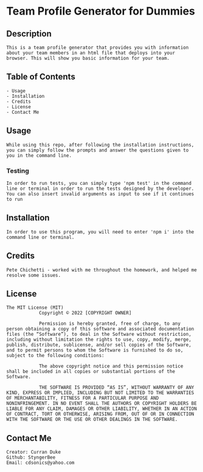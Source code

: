 # Team Profile Generator for Dummies

## Description
    This is a team profile generator that provides you with information about your team members in an html file that deploys into your browser. This will show you basic information for your team.
## Table of Contents

    - Usage
    - Installation
    - Credits
    - License
    - Contact Me
    

## Usage 
    While using this repo, after following the installation instructions, you can simply follow the prompts and answer the questions given to you in the command line. 
### Testing
    In order to run tests, you can simply type 'npm test' in the command line or terminal in order to run the tests designed by the developer. You can also insert invalid arguments as input to see if it continues to run
## Installation
    In order to use this program, you will need to enter 'npm i' into the command line or terminal. 
## Credits
    Pete Chichetti - worked with me throughout the homework, and helped me resolve some issues.
## License
    The MIT License (MIT)
                Copyright © 2022 [COPYRIGHT OWNER]
                
                Permission is hereby granted, free of charge, to any person obtaining a copy of this software and associated documentation files (the “Software”), to deal in the Software without restriction, including without limitation the rights to use, copy, modify, merge, publish, distribute, sublicense, and/or sell copies of the Software, and to permit persons to whom the Software is furnished to do so, subject to the following conditions:
                
                The above copyright notice and this permission notice shall be included in all copies or substantial portions of the Software.
                
                THE SOFTWARE IS PROVIDED “AS IS”, WITHOUT WARRANTY OF ANY KIND, EXPRESS OR IMPLIED, INCLUDING BUT NOT LIMITED TO THE WARRANTIES OF MERCHANTABILITY, FITNESS FOR A PARTICULAR PURPOSE AND NONINFRINGEMENT. IN NO EVENT SHALL THE AUTHORS OR COPYRIGHT HOLDERS BE LIABLE FOR ANY CLAIM, DAMAGES OR OTHER LIABILITY, WHETHER IN AN ACTION OF CONTRACT, TORT OR OTHERWISE, ARISING FROM, OUT OF OR IN CONNECTION WITH THE SOFTWARE OR THE USE OR OTHER DEALINGS IN THE SOFTWARE.
## Contact Me
    Creator: Curran Duke
    Github: StyngerBee
    Email: cdsonics@yahoo.com
    